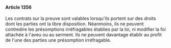 #### Article 1356

Les contrats sur la preuve sont valables lorsqu'ils portent sur des droits dont les parties ont la libre disposition. Néanmoins, ils ne peuvent contredire les présomptions irréfragables établies par la loi, ni modifier la foi attachée à l'aveu ou au serment. Ils ne peuvent davantage établir au profit de l'une des parties une présomption irréfragable.

